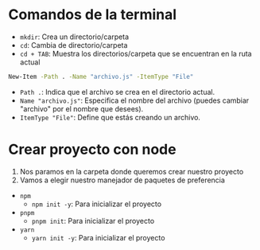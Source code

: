 # Comandos de la terminal

- `mkdir`: Crea un directorio/carpeta
- `cd`: Cambia de directorio/carpeta
- `cd + TAB`: Muestra los directorios/carpeta que se encuentran en la ruta actual

```bash
New-Item -Path . -Name "archivo.js" -ItemType "File"
```

- `Path .`: Indica que el archivo se crea en el directorio actual.
- `Name "archivo.js"`: Especifica el nombre del archivo (puedes cambiar "archivo" por el nombre que desees).
- `ItemType "File"`: Define que estás creando un archivo.

# Crear proyecto con node

1. Nos paramos en la carpeta donde queremos crear nuestro proyecto
2. Vamos a elegir nuestro manejador de paquetes de preferencia

- `npm`
  - `npm init -y`: Para inicializar el proyecto
- `pnpm`
  - `pnpm init`: Para inicializar el proyecto
- `yarn`
  - `yarn init -y`: Para inicializar el proyecto
